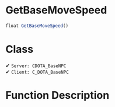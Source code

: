 # GetBaseMoveSpeed
```js
float GetBaseMoveSpeed()
```
# Class
✔ `Server: CDOTA_BaseNPC`  
✔ `Client: C_DOTA_BaseNPC`  

# Function Description

